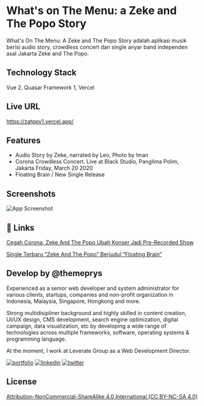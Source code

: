 
# What's on The Menu: a Zeke and The Popo Story

What's On The Menu: A Zeke and The Popo Story adalah aplikasi musik berisi audio story, crowdless concert dan single anyar band independen asal Jakarta Zeke and The Popo. 



## Technology Stack

Vue 2, Quasar Framework 1, Vercel


## Live URL

https://zatppv1.vercel.app/

## Features

- Audio Story by Zeke, narrated by Leo, Photo by Iman
- Corona Crowdless Concert. Live at Black Studio, Panglima Polim, Jakarta Friday, March 20 2020
- Floating Brain / New Single Release

## Screenshots

![App Screenshot](https://zatppv1.vercel.app/screenshot-zeke-and-the-opo-app.png)


## 🔗 Links

[Cegah Corona, Zeke And The Popo Ubah Konser Jadi Pre-Recorded Show ](https://hai.grid.id/read/072067050/cegah-corona-zeke-and-the-popo-ubah-konser-jadi-pre-recorded-show)

[Single Terbaru “Zeke And The Popo” Berjudul “Floating Brain”](https://imusic.id/single-terbaru-zeke-and-the-popo-berjudul-floating-brain/)


## Develop by @themeprys


Experienced as a senior web developer and system administrator for various clients, startups, companies and non-profit organization in Indonesia, Malaysia, Singapore, Hongkong and more.

Strong multidisipliner background and highly skilled in content creation, UI/UX design, CMS development, search engine optimization, digital campaign, data visualization, etc by developing a wide range of technologies across multiple frameworks, software, operating systems & programming language.

At the moment, I work at Leverate Group as a Web Development Director.

[![portfolio](https://img.shields.io/badge/my_portfolio-000?style=for-the-badge&logo=ko-fi&logoColor=white)](https://themeprys.com/)
[![linkedin](https://img.shields.io/badge/linkedin-0A66C2?style=for-the-badge&logo=linkedin&logoColor=white)](https://www.linkedin.com/in/themeprys)
[![twitter](https://img.shields.io/badge/twitter-1DA1F2?style=for-the-badge&logo=twitter&logoColor=white)](https://twitter.com/themeprys)


## License

[Attribution-NonCommercial-ShareAlike 4.0 International (CC BY-NC-SA 4.0)
](https://creativecommons.org/licenses/by-nc-sa/4.0/)

